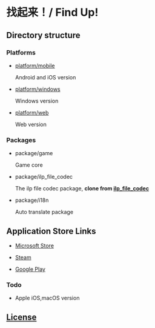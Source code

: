 # 找起来！/ Find Up!

## Directory structure

### Platforms

* [platform/mobile](./platform/mobile)

  Android and iOS version

* [platform/windows](./platform/windows)

  Windows version

* [platform/web](./platform/web)

  Web version

### Packages

* package/game

  Game core

* package/ilp_file_codec

  The ilp file codec package, **clone from [ilp_file_codec](https://github.com/whimsy-ai/ilp_file_codec)**

* package/i18n

  Auto translate package

## Application Store Links

* [Microsoft Store](https://www.microsoft.com/store/productid/9N99R98Z0QR3)

* [Steam](https://store.steampowered.com/app/2550370)

* [Google Play](https://play.google.com/store/apps/details?id=whimsy_ai.find_up)

### Todo

* Apple iOS,macOS version

## [License](./LICENSE)